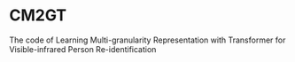 # CM2GT
The code of Learning Multi-granularity Representation with Transformer for Visible-infrared Person Re-identification
